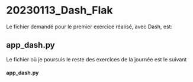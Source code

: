# 20230113_Dash_Flak

Le fichier demandé pour le premier exercice réalisé, avec Dash, est: 
## app_dash.py

Le fichier où je poursuis le reste des exercices de la journée est le suivant
#### app_dash.py
